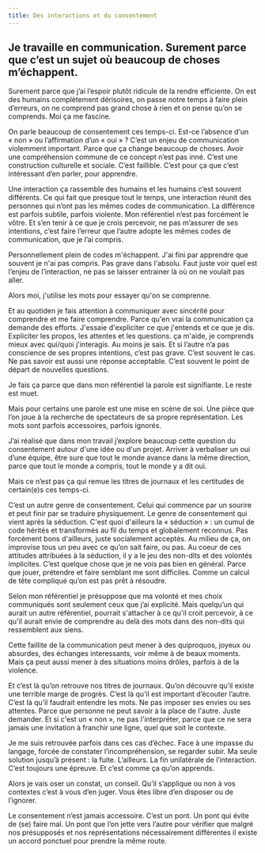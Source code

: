 ```yaml
---
title: Des interactions et du consentement
---
```


## Je travaille en communication. Surement parce que c’est un sujet où beaucoup de choses m’échappent. 

Surement parce que j’ai l’espoir plutôt ridicule de la rendre efficiente. On est des humains complètement dérisoires, on passe notre temps à faire plein d’erreurs, on ne comprend pas grand chose à rien et on pense qu’on se comprends. Moi ça me fascine. 

On parle beaucoup de consentement ces temps-ci. Est-ce l’absence d‘un « non » ou l’affirmation d’un « oui » ? C’est un enjeu de communication violemment important. Parce que ça change beaucoup de choses. Avoir une compréhension commune de ce concept n’est pas inné. C’est une construction culturelle et sociale. C’est faillible. C’est pour ça que c’est intéressant d’en parler, pour apprendre. 

Une interaction ça rassemble des humains et les humains c’est souvent différents. Ce qui fait que presque tout le temps, une interaction réunit des personnes qui n’ont pas les mêmes codes de communication. La différence est parfois subtile, parfois violente. Mon référentiel n‘est pas forcément le vôtre. Et s’en tenir à ce que je crois percevoir, ne pas m’assurer de ses intentions, c’est faire l’erreur que l’autre adopte les mêmes codes de communication, que je l’ai compris. 

Personnellement plein de codes m'échappent. J'ai fini par apprendre que souvent je n'ai pas compris. Pas grave dans l'absolu. Faut juste voir quel est l’enjeu de l’interaction, ne pas se laisser entrainer là où on ne voulait pas aller. 

Alors moi, j'utilise les mots pour essayer qu'on se comprenne. 

Et au quotiden je fais attention à communiquer avec sincérité pour comprendre et me faire comprendre. Parce qu'en vrai la communication ça demande des efforts. J'essaie d'expliciter ce que j'entends et ce que je dis. Expliciter les propos, les attentes et les questions. ça m'aide, je comprends mieux avec qui/quoi j'interagis. Au moins je sais. Et si l’autre n’a pas conscience de ses propres intentions, c’est pas grave. C’est souvent le cas. Ne pas savoir est aussi une réponse acceptable. C’est souvent le point de départ de nouvelles questions. 

Je fais ça parce que dans mon référentiel la parole est signifiante. Le reste est muet. 

Mais pour certains une parole est une mise en scène de soi. Une pièce que l’on joue à la recherche de spectateurs de sa propre représentation. Les mots sont parfois accessoires, parfois ignorés.  

J’ai réalisé que dans mon travail j’explore beaucoup cette question du consentement autour d'une idée ou d'un projet. Arriver à verbaliser un oui d’une équipe, être sure que tout le monde avance dans la même direction, parce que tout le monde a compris, tout le monde y a dit oui.

Mais ce n’est pas ça qui remue les titres de journaux et les certitudes de certain(e)s ces temps-ci. 

C’est un autre genre de consentement. Celui qui commence par un sourire et peut finir par se traduire physiquement. Le genre de consentement qui vient après la séduction. C'est quoi d'ailleurs la « séduction » : un cumul de code hérités et transformés au fil du temps et globalement reconnus. Pas forcément bons d'ailleurs, juste socialement acceptés. Au milieu de ça, on improvise tous un peu avec ce qu’on sait faire, ou pas. Au coeur de ces attitudes attribuées à la séduction, il y a le jeu des non-dits et des volontés implicites. C’est quelque chose que je ne vois pas bien en général. Parce que jouer, prétendre et faire semblant me sont difficiles. Comme un calcul de tête compliqué qu’on est pas prêt à résoudre. 

Selon mon référentiel je présuppose que ma volonté et mes choix communiqués sont seulement ceux que j’ai explicité. Mais quelqu’un qui aurait un autre référentiel, pourrait s'attacher à ce qu'il croit percevoir, à ce qu'il aurait envie de comprendre au delà des mots dans des non-dits qui ressemblent aux siens. 

Cette faillite de la communication peut mener à des quiproquos, joyeux ou absurdes, des échanges interessants, voir même à de beaux moments. Mais ça peut aussi mener à des situations moins drôles, parfois à de la violence.

Et c’est là qu’on retrouve nos titres de journaux. Qu’on découvre qu’il existe une terrible marge de progrès. C’est là qu’il est important d’écouter l’autre. C’est là qu’il faudrait entendre les mots. Ne pas imposer ses envies ou ses attentes. Parce que personne ne peut savoir à la place de l'autre. Juste demander. Et si c'est un « non », ne pas l'interpréter, parce que ce ne sera jamais une invitation à franchir une ligne, quel que soit le contexte.

Je me suis retrouvée parfois dans ces cas d’échec. Face à une impasse du langage, forcée de constater l’incompréhension, se regarder subir. Ma seule solution jusqu’à présent : la fuite. L’ailleurs. La fin unilatérale de l’interaction. C’est toujours une épreuve. Et c’est comme ça qu’on apprends. 

Alors je vais oser un constat, un conseil. Qu’il s’applique ou non à vos contextes c’est à vous d’en juger. Vous êtes libre d’en disposer ou de l’ignorer. 

Le consentement n’est jamais accessoire. C’est un pont. Un pont qui évite de (se) faire mal. Un pont que l’on jette vers l’autre pour vérifier que malgré nos présupposés et nos représentations nécessairement différentes il existe un accord ponctuel pour prendre la même route. 
